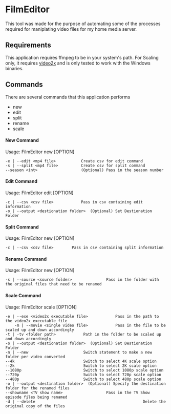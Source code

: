 # FilmEditor

This tool was made for the purpose of automating some of the processes required for maniplating video files for my home media server.

## Requirements

This application requires ffmpeg to be in your system's path.  For Scaling only, it requires [video2x](https://github.com/k4yt3x/video2x) and is only tested to work with the Windows binaries.

## Commands

There are several commands that this application performs

* new
* edit
* split
* rename
* scale

#### New Command

Usage:  FilmEditor new [OPTION]

    -e | --edit <mp4 file>           Create csv for edit command
    -s | --split <mp4 file>          Create csv for split command
    --season <int>                   (Optional) Pass in the season number

#### Edit Command

Usage:  FilmEditor edit [OPTION]

    -c | --csv <csv file>            Pass in csv containing edit information
	-o | --output <destionation folder>  (Optional) Set Destionation Folder

#### Split Command

Usage:  FilmEditor new [OPTION]

    -c | --csv <csv file>        Pass in csv containing split information

#### Rename Command

Usage:  FilmEditor new [OPTION]

    -s | --source <source folder>               Pass in the folder with the original files that need to be renamed

#### Scale Command

Usage:  FilmEditor scale [OPTION]

    -e | --exe <video2x executable file>            Pass in the path to the video2x executable file
	    -m | --movie <single video file>            Pass in the file to be scaled up and down accordingly
    -t | -tv <folder path>            Path in the folder to be scaled up and down accordingly
    -o | --output <destionation folder>  (Optional) Set Destionation Folder
    -n | --new                        Switch statement to make a new folder per video converted
    --4k                              Switch to select 4K scale option
	--2k                              Switch to select 2K scale option
    --1080p                           Switch to select 1080p scale option
    --720p                            Switch to select 720p scale option
    --480p                            Switch to select 480p scale option
	-o | --output <destination folder>  (Optional) Specify the destination folder for the renamed files
    --showname <TV show name>                   Pass in the TV Show episode files being renamed
	-d | --delete                                               Delete the original copy of the files




